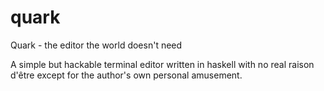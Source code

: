 # quark
Quark - the editor the world doesn't need

A simple but hackable terminal editor written in haskell with no real raison d'être except for the author's own personal amusement.
